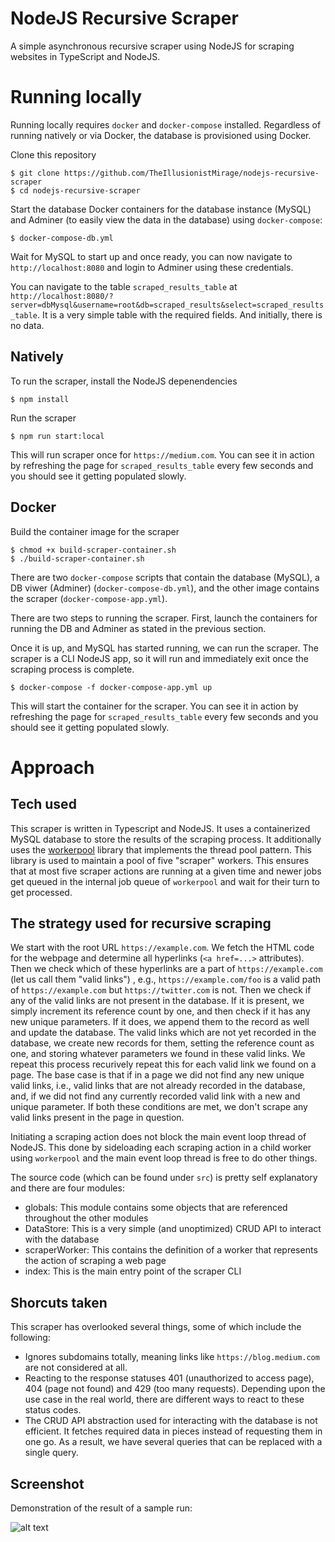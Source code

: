 # NodeJS Recursive Scraper

A simple asynchronous recursive scraper using NodeJS for scraping websites in TypeScript and NodeJS.

# Running locally

Running locally requires `docker` and `docker-compose` installed. Regardless of running natively or via Docker, the database is provisioned using Docker.

Clone this repository

```
$ git clone https://github.com/TheIllusionistMirage/nodejs-recursive-scraper
$ cd nodejs-recursive-scraper
```

Start the database Docker containers for the database instance (MySQL) and Adminer (to easily view the data in the database) using `docker-compose`:

```
$ docker-compose-db.yml
````

Wait for MySQL to start up and once ready, you can now navigate to `http://localhost:8080` and login to Adminer using these credentials.

You can navigate to the table `scraped_results_table` at `http://localhost:8080/?server=dbMysql&username=root&db=scraped_results&select=scraped_results_table`. It is a very simple table with the required fields. And initially, there is no data.

## Natively

To run the scraper, install the NodeJS depenendencies

```
$ npm install
```

Run the scraper

```
$ npm run start:local
```

This will run scraper once for `https://medium.com`. You can see it in action by refreshing the page for `scraped_results_table` every few seconds and you should see it getting populated slowly.

## Docker

Build the container image for the scraper

```
$ chmod +x build-scraper-container.sh
$ ./build-scraper-container.sh
```

There are two `docker-compose` scripts that contain the database (MySQL), a DB viwer (Adminer) (`docker-compose-db.yml`), and the other image contains the scraper (`docker-compose-app.yml`). 

There are two steps to running the scraper. First, launch the containers for running the DB and Adminer as stated in the previous section.

Once it is up, and MySQL has started running, we can run the scraper. The scraper is a CLI NodeJS app, so it will run and immediately exit once the scraping process is complete.

```
$ docker-compose -f docker-compose-app.yml up
```

This will start the container for the scraper. You can see it in action by refreshing the page for `scraped_results_table` every few seconds and you should see it getting populated slowly.

# Approach

## Tech used

This scraper is written in Typescript and NodeJS. It uses a containerized MySQL database to store the results of the scraping process. It additionally uses the [workerpool](https://github.com/josdejong/workerpool) library that implements the thread pool pattern. This library is used to maintain a pool of five "scraper" workers. This ensures that at most five scraper actions are running at a given time and newer jobs get queued in the internal job queue of `workerpool` and wait for their turn to get processed.

## The strategy used for recursive scraping

We start with the root URL `https://example.com`. We fetch the HTML code for the webpage and determine all hyperlinks (`<a href=...>` attributes). Then we check which of these hyperlinks are a part of `https://example.com` (let us call them "valid links") , e.g., `https://example.com/foo` is a valid path of `https://example.com` but `https://twitter.com` is not. Then we check if any of the valid links are not present in the database. If it is present, we simply increment its reference count by one, and then check if it has any new unique parameters. If it does, we append them to the record as well and update the database. The valid links which are not yet recorded in the database, we create new records for them, setting the reference count as one, and storing whatever parameters we found in these valid links. We repeat this process recurively repeat this for each valid link we found on a page. The base case is that if in a page we did not find any new unique valid links, i.e., valid links that are not already recorded in the database, and, if we did not find any currently recorded valid link with a new and unique parameter. If both these conditions are met, we don't scrape any valid links present in the page in question.

Initiating a scraping action does not block the main event loop thread of NodeJS. This done by sideloading each scraping action in a child worker using `workerpool` and the main event loop thread is free to do other things.

The source code (which can be found under `src`) is pretty self explanatory and there are four modules:

* globals: This module contains some objects that are referenced throughout the other modules
* DataStore: This is a very simple (and unoptimized) CRUD API to interact with the database
* scraperWorker: This contains the definition of a worker that represents the action of scraping a web page
* index: This is the main entry point of the scraper CLI


## Shorcuts taken

This scraper has overlooked several things, some of which include the following:

* Ignores subdomains totally, meaning links like `https://blog.medium.com` are not considered at all.
* Reacting to the response statuses 401 (unauthorized to access page), 404 (page not found) and 429 (too many requests). Depending upon the use case in the real world, there are different ways to react to these status codes.
* The CRUD API abstraction used for interacting with the database is not efficient. It fetches required data in pieces instead of requesting them in one go. As a result, we have several queries that can be replaced with a single query.

## Screenshot

Demonstration of the result of a sample run:

![alt text](screenshot.png "The database contents after a sample run")